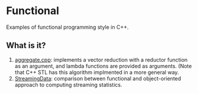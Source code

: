 # Functional
Examples of functional programming style in C++.

## What is it?
1. [aggregate.cpp](aggregate.cpp): implements a vector reduction with a reductor function
    as an argument, and lambda functions are provided as arguments. (Note
    that C++ STL has this algorithm implmented in a more general way.
1. [StreamingData](StreamingData): comparison between functional and object-oriented approach
   to computing streaming statistics.
